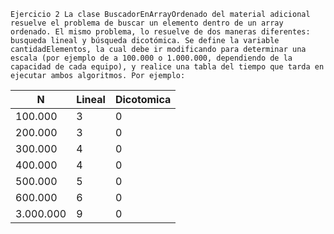`Ejercicio 2
La clase BuscadorEnArrayOrdenado del material adicional resuelve el problema de buscar un
elemento dentro de un array ordenado. El mismo problema, lo resuelve de dos maneras diferentes:
busqueda lineal y búsqueda dicotómica.
Se define la variable cantidadElementos, la cual debe ir modificando para determinar una escala (por
ejemplo de a 100.000 o 1.000.000, dependiendo de la capacidad de cada equipo), y realice una
tabla del tiempo que tarda en ejecutar ambos algoritmos. Por ejemplo:`

| N| Lineal | Dicotomica
| --- | ----------- | --- |
| 100.000| 3 | 0 |
| 200.000| 3 | 0 |
| 300.000| 4 | 0 |
| 400.000 | 4 | 0 |
| 500.000 | 5 |0|
| 600.000 | 6 | 0|
| 3.000.000 | 9 | 0|
